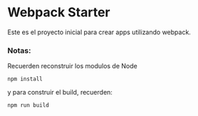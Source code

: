 # Webpack Starter

Este es el proyecto inicial para crear apps utilizando webpack.

### Notas:
Recuerden reconstruir los modulos de Node
```
npm install
```
y para construir el build, recuerden:
```
npm run build
```
